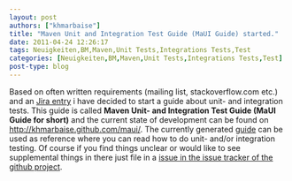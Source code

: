 ```yaml
---
layout: post
authors: ["khmarbaise"]
title: "Maven Unit and Integration Test Guide (MaUI Guide) started."
date: 2011-04-24 12:26:17
tags: Neuigkeiten,BM,Maven,Unit Tests,Integrations Tests,Test
categories: [Neuigkeiten,BM,Maven,Unit Tests,Integrations Tests,Test]
post-type: blog
---
```

Based on often written requirements (mailing list, stackoverflow.com etc.) and an <a href="http://jira.codehaus.org/browse/MNG-1563">Jira entry</a> i have decided to start a guide about unit- and integration tests. This guide is called <b>Maven Unit- and Integration Test Guide (MaUI Guide for short)</b> and the current state of development can be found on <a href="http://khmarbaise.github.com/maui/">http://khmarbaise.github.com/maui/</a>. The currently generated <a href="http://khmarbaise.github.com/maui/">guide</a> can be used as reference  where you can read how to do unit- and/or integration testing. Of course if you find things unclear or would like to see supplemental things in there just file in a <a href="https://github.com/khmarbaise/maui/issues">issue in the issue tracker of the github project</a>.
